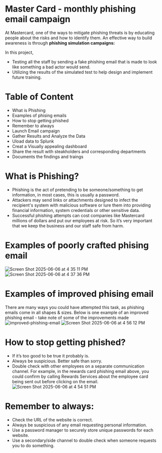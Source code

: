 # Master Card - monthly phishing email campaign 
At Mastercard, one of the ways to mitigate phishing threats is by educating people about the risks and how to identify them. An effective way to build awareness is through **phishing simulation campaigns:**

In this project, 
- Testing all the staff by sending a fake phishing email that is made to look like something a bad actor would send.
- Utilizing the results of the simulated test to help design and implement future training.

# Table of Content
* What is Phishing
* Examples of phising emails
* How to stop getting phished
* Remember to always 
* Launch Email campaign
* Gather Results and Analyze the Data
* Uload data to Splunk
* Creat a Visually appealing dashboard
* Share the result with steakholders and corresponding departments
* Documents the findings and traings

# What is Phishing?
* Phishing is the act of pretending to be someone/something to get information, in most cases, this is usually a password.
* Attackers may send links or attachments designed to infect the recipient's system with malicious software or lure them into providing financial information, system credentials or other sensitive data.
* Successful phishing attempts can cost companies like Mastercard millions of dollars and put our employees at risk. So it’s very important that we keep the business and our staff safe from harm.

# Examples of poorly crafted phising email
![Screen Shot 2025-06-06 at 4 35 11 PM](https://github.com/user-attachments/assets/6523d9fb-b1cf-4b49-92d9-85be40dc1656)
![Screen Shot 2025-06-06 at 4 37 36 PM](https://github.com/user-attachments/assets/80f31088-1844-4e93-a7bf-1a640dd99688)

# Examples of improved phising email
There are many ways you could have attempted this task, as phishing emails come in all shapes & sizes. Below is one example of an improved phishing email - take note of some of the improvements made
![improved-phishing-email](https://github.com/user-attachments/assets/8217a54b-7163-45fe-89ec-e3eb04cca70b)
![Screen Shot 2025-06-06 at 4 56 12 PM](https://github.com/user-attachments/assets/637fbc86-125d-4eaf-846d-04c88d43f53b)

# How to stop getting phished?
* If it’s too good to be true it probably is.
* Always be suspicious. Better safe than sorry.
* Double check with other employees on a separate communication channel.
For example, in the rewards card phishing email above, you could confirm by calling Rewards Services about the employee card being sent out before clicking on the email.
![Screen Shot 2025-06-06 at 4 54 51 PM](https://github.com/user-attachments/assets/bef4cdfc-553a-4b9d-94bf-c4432d10cf86)

# Remember to always:
* Check the URL of the website is correct.
* Always be suspicious of any email requesting personal information.
* Use a password manager to securely store unique passwords for each website.
* Use a secondary/side channel to double check when someone requests you to do something.




